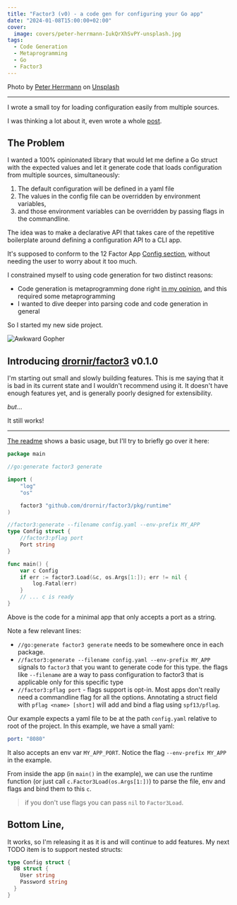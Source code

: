 ```yaml
---
title: "Factor3 (v0) - a code gen for configuring your Go app"
date: "2024-01-08T15:00:00+02:00"
cover:
  image: covers/peter-herrmann-IukQrXhSvPY-unsplash.jpg
tags:
  - Code Generation
  - Metaprogramming
  - Go
  - Factor3
---
```


Photo by [Peter Herrmann](https://unsplash.com/@tama66?utm_content=creditCopyText&utm_medium=referral&utm_source=unsplash)
on [Unsplash](https://unsplash.com/photos/grayscale-photo-of-metal-pipe-IukQrXhSvPY?utm_content=creditCopyText&utm_medium=referral&utm_source=unsplash)

---

I wrote a small toy for loading configuration easily from multiple sources.

I was thinking a lot about it, even wrote a whole
[post](/posts/declarative-config-for-golang-idea).

## The Problem

I wanted a 100% opinionated library that would let me define a Go struct with the
expected values and let it generate code that loads configuration from multiple
sources, simultaneously:

1. The default configuration will be defined in a yaml file
2. The values in the config file can be overridden by environment variables,
3. and those environment variables can be overridden by passing flags in the
   commandline.

The idea was to make a declarative API that takes care of the repetitive
boilerplate around defining a configuration API to a CLI app.

It's supposed to conform to the 12 Factor App 
[Config section](https://12factor.net/config), without needing
the user to worry about it too much.

I constrained myself to using code generation for two distinct reasons:

- Code generation is metaprogramming done right
  [in my opinion](/posts/why-code-generation), and this required some metaprogramming
- I wanted to dive deeper into parsing code and code generation in general

So I started my new side project.

![Awkward Gopher](/covers/awkward_gopher.jpg)

## Introducing [drornir/factor3](https://github.com/drornir/factor3) v0.1.0

I'm starting out small and slowly building features.
This is me saying that it is bad in its current state and I wouldn't recommend
using it. It doesn't have enough features yet, and is generally poorly designed
for extensibility.

_but_...

It still works!

---

[The readme](https://github.com/drornir/factor3) shows a basic usage, 
but I'll try to briefly go over it here:

```go
package main

//go:generate factor3 generate

import (
	"log"
	"os"

	factor3 "github.com/drornir/factor3/pkg/runtime"
)

//factor3:generate --filename config.yaml --env-prefix MY_APP
type Config struct {
	//factor3:pflag port
	Port string
}

func main() {
	var c Config
	if err := factor3.Load(&c, os.Args[1:]); err != nil {
		log.Fatal(err)
	}
	// ... c is ready
}
```

Above is the code for a minimal app that only accepts a port as a string.

Note a few relevant lines:

- `//go:generate factor3 generate` needs to be somewhere once in each package.
- `//factor3:generate --filename config.yaml --env-prefix MY_APP` signals to
  `factor3` that you want to generate code for this type.
  the flags like `--filename` are a way to pass configuration to factor3
  that is applicable only for this specific type
- `//factor3:pflag port` - flags support is opt-in. Most apps don't really
  need a commandline flag for all the options. Annotating a struct field
  with `pflag <name> [short]` will add and bind a flag using `spf13/pflag`.

Our example expects a yaml file to be at the path `config.yaml` relative
to root of the project. In this example, we have a small yaml:

```yaml
port: "8080"
```

It also accepts an env var `MY_APP_PORT`. Notice the flag `--env-prefix MY_APP`
in the example.

From inside the app (in `main()` in the example), we can use the
runtime function (or just call `c.Factor3Load(os.Args[1:])`)
to parse the file, env and flags and bind them to this `c`.

> if you don't use flags you can pass `nil` to `Factor3Load`.

## Bottom Line,

It works, so I'm releasing it as it is and will continue to add features.
My next TODO item is to support nested structs:

```go
type Config struct {
  DB struct {
    User string
    Password string
  }
}
```
